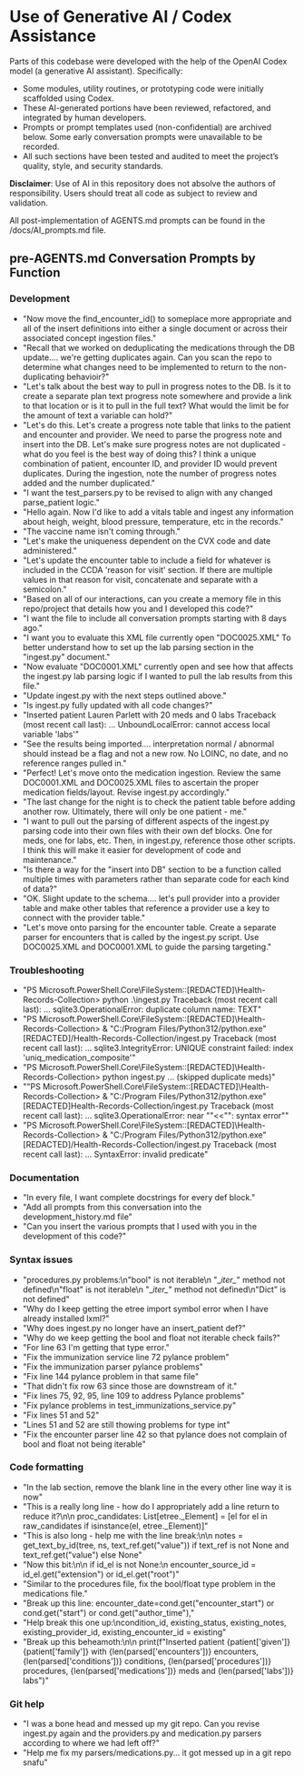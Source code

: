 # Use of Generative AI / Codex Assistance

Parts of this codebase were developed with the help of the OpenAI Codex model (a generative AI assistant). Specifically:

- Some modules, utility routines, or prototyping code were initially scaffolded using Codex.
- These AI-generated portions have been reviewed, refactored, and integrated by human developers.
- Prompts or prompt templates used (non-confidential) are archived below. Some early conversation prompts were unavailable to be recorded.
- All such sections have been tested and audited to meet the project’s quality, style, and security standards.

**Disclaimer**: Use of AI in this repository does not absolve the authors of responsibility. Users should treat all code as subject to review and validation.  

All post-implementation of AGENTS.md prompts can be found in the /docs/AI_prompts.md file.

## pre-AGENTS.md Conversation Prompts by Function

### Development

- "Now move the find_encounter_id() to someplace more appropriate and all of the insert definitions into either a single document or across their associated concept ingestion files."
- "Recall that we worked on deduplicating the medications through the DB update.... we're getting duplicates again. Can you scan the repo to determine what changes need to be implemented to return to the non-duplicating behavioir?"
- "Let's talk about the best way to pull in progress notes to the DB. Is it to create a separate plan text progress note somewhere and provide a link to that location or is it to pull in the full text? What would the limit be for the amount of text a variable can hold?"
- "Let's do this. Let's create a progress note table that links to the patient and encounter and provider. We need to parse the progress note and insert into the DB. Let's make sure progress notes are not duplicated - what do you feel is the best way of doing this? I think a unique combination of patient, encounter ID, and provider ID would prevent duplicates. During the ingestion, note the number of progress notes added and the number duplicated."
- "I want the test_parsers.py to be revised to align with any changed parse_patient logic."
- "Hello again. Now I'd like to add a vitals table and ingest any information about heigh, weight, blood pressure, temperature, etc in the records."
- "The vaccine name isn't coming through."
- "Let's make the uniqueness dependent on the CVX code and date administered."
- "Let's update the encounter table to include a field for whatever is included in the CCDA 'reason for visit' section. If there are multiple values in that reason for visit, concatenate and separate with a semicolon."
- "Based on all of our interactions, can you create a memory file in this repo/project that details how you and I developed this code?"
- "I want the file to include all conversation prompts starting with 8 days ago."
- "I want you to evaluate this XML file currently open "DOC0025.XML" To better understand how to set up the lab parsing section in the "ingest.py" document."
- "Now evaluate "DOC0001.XML" currently open and see how that affects the ingest.py lab parsing logic if I wanted to pull the lab results from this file."
- "Update ingest.py with the next steps outlined above."
- "Is ingest.py fully updated with all code changes?"
- "Inserted patient Lauren Parlett with 20 meds and 0 labs Traceback (most recent call last): ... UnboundLocalError: cannot access local variable 'labs'"
- "See the results being imported.... interpretation normal / abnormal should instead be a flag and not a new row. No LOINC, no date, and no reference ranges pulled in."
- "Perfect! Let's move onto the medication ingestion. Review the same DOC0001.XML and DOC0025.XML files to ascertain the proper medication fields/layout. Revise ingest.py accordingly."
- "The last change for the night is to check the patient table before adding another row. Ultimately, there will only be one patient - me."
- "I want to pull out the parsing of different aspects of the ingest.py parsing code into their own files with their own def blocks. One for meds, one for labs, etc. Then, in ingest.py, reference those other scripts. I think this will make it easier for development of code and maintenance."
- "Is there a way for the \"insert into DB\" section to be a function called multiple times with parameters rather than separate code for each kind of data?"
- "OK. Slight update to the schema.... let's pull provider into a provider table and make other tables that reference a provider use a key to connect with the provider table."
- "Let's move onto parsing for the encounter table. Create a separate parser for encounters that is called by the ingest.py script. Use DOC0025.XML and DOC0001.XML to guide the parsing targeting."

### Troubleshooting

- "PS Microsoft.PowerShell.Core\FileSystem::\[REDACTED\]\\Health-Records-Collection> python .\ingest.py Traceback (most recent call last): ... sqlite3.OperationalError: duplicate column name: TEXT"
- "PS Microsoft.PowerShell.Core\FileSystem::\[REDACTED\]\\Health-Records-Collection> & "C:/Program Files/Python312/python.exe" \[REDACTED\]/Health-Records-Collection/ingest.py Traceback (most recent call last): ... sqlite3.IntegrityError: UNIQUE constraint failed: index 'uniq_medication_composite'"
- "PS Microsoft.PowerShell.Core\FileSystem::\[REDACTED\]\\Health-Records-Collection> python ingest.py ... (skipped duplicate meds)"
- ""PS Microsoft.PowerShell.Core\\FileSystem::\[REDACTED\]\\Health-Records-Collection> & \"C:/Program Files/Python312/python.exe\" \[REDACTED\]Health-Records-Collection/ingest.py Traceback (most recent call last): ... sqlite3.OperationalError: near ""<<"": syntax error""
- "PS Microsoft.PowerShell.Core\FileSystem::\[REDACTED\]\\Health-Records-Collection> & "C:/Program Files/Python312/python.exe" \[REDACTED\]/Health-Records-Collection/ingest.py Traceback (most recent call last): ... SyntaxError: invalid predicate"

### Documentation

- "In every file, I want complete docstrings for every def block."
- "Add all prompts from this conversation into the development_history.md file"
- "Can you insert the various prompts that I used with you in the development of this code?"

### Syntax issues

- "procedures.py problems:\n\"bool\" is not iterable\n  \"\__iter\__\" method not defined\n\"float\" is not iterable\n  \"\__iter\__\" method not defined\n\"Dict\" is not defined"
- "Why do I keep getting the etree import symbol error when I have already installed lxml?"
- "Why does ingest.py no longer have an insert_patient def?"
- "Why do we keep getting the bool and float not iterable check fails?"
- "For line 63 I'm getting that type error."
- "Fix the immunization service line 72 pylance problem"
- "Fix the immunization parser pylance problems"
- "Fix line 144 pylance problem in that same file"
- "That didn't fix row 63 since those are downstream of it."
- "Fix lines 75, 92,  95, line 109 to address Pylance problems"
- "Fix pylance problems in test_immunizations_service.py"
- "Fix lines 51 and 52"
- "Lines 51 and 52 are still thowing problems for type int"
- "Fix the encounter parser line 42 so that pylance does not complain of bool and float not being iterable"

### Code formatting

- "In the lab section, remove the blank line in the every other line way it is now"
- "This is a really long line - how do I appropriately add a line return to reduce it?\n\n proc_candidates: List\[etree._Element\] = \[el for el in raw_candidates if isinstance(el, etree._Element)\]"
- "This is also long - help me with the line break:\n\n notes = get_text_by_id(tree, ns, text_ref.get(\"value\")) if text_ref is not None and text_ref.get(\"value\") else None"
- "Now this bit:\n\n if id_el is not None:\n                    encounter_source_id = id_el.get(\"extension\") or id_el.get(\"root\")"
- "Similar to the procedures file, fix the bool/float type problem in the medications file."
- "Break up this line: encounter_date=cond.get(\"encounter_start\") or cond.get(\"start\") or cond.get(\"author_time\"),"
- "Help break this one up:\ncondition_id, existing_status, existing_notes, existing_provider_id, existing_encounter_id = existing"
- "Break up this beheamoth:\n\n print(f\"Inserted patient {patient\['given'\]} {patient\['family'\]} with {len(parsed\['encounters'\])} encounters, {len(parsed\['conditions'\])} conditions, {len(parsed\['procedures'\])} procedures, {len(parsed\['medications'\])} meds and {len(parsed\['labs'\])} labs\")"

### Git help

- "I was a bone head and messed up my git repo. Can you revise ingest.py again and the providers.py and medication.py parsers according to where we had left off?"
- "Help me fix my parsers/medications.py... it got messed up in a git repo snafu"
